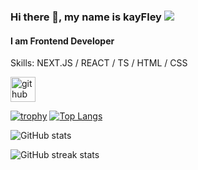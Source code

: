### Hi there 👋, my name is kayFley ![](https://komarev.com/ghpvc/?username=kayFley&base=1000)
#### I am Frontend Developer

Skills: NEXT.JS / REACT / TS / HTML / CSS



[<img src='https://cdn.jsdelivr.net/npm/simple-icons@3.0.1/icons/github.svg' alt='github' height='40'>](https://github.com/kayFley)  

[![trophy](https://github-profile-trophy.vercel.app/?username=kayFley)](https://github.com/ryo-ma/github-profile-trophy) [![Top Langs](https://github-readme-stats.vercel.app/api/top-langs/?username=kayFley)](https://github.com/anuraghazra/github-readme-stats)



![GitHub stats](https://github-readme-stats.vercel.app/api?username=kayFley&show_icons=true)  

![GitHub streak stats](https://streak-stats.demolab.com/?user=kayFley)  



